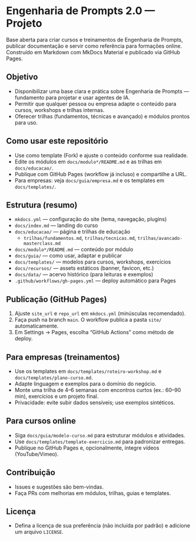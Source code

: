 ﻿# Engenharia de Prompts 2.0 — Projeto

Base aberta para criar cursos e treinamentos de Engenharia de Prompts, publicar documentação e servir como referência para formações online. Construído em Markdown com MkDocs Material e publicado via GitHub Pages.

## Objetivo
- Disponibilizar uma base clara e prática sobre Engenharia de Prompts — fundamento para projetar e usar agentes de IA.
- Permitir que qualquer pessoa ou empresa adapte o conteúdo para cursos, workshops e trilhas internas.
- Oferecer trilhas (fundamentos, técnicas e avançado) e módulos prontos para uso.

## Como usar este repositório
- Use como template (Fork) e ajuste o conteúdo conforme sua realidade.
- Edite os módulos em `docs/modulo*/README.md` e as trilhas em `docs/educacao/`.
- Publique com GitHub Pages (workflow já incluso) e compartilhe a URL.
- Para empresas: veja `docs/guia/empresa.md` e os templates em `docs/templates/`.

## Estrutura (resumo)
- `mkdocs.yml` — configuração do site (tema, navegação, plugins)
- `docs/index.md` — landing do curso
- `docs/educacao/` — página e trilhas de educação
  - `trilhas/fundamentos.md`, `trilhas/tecnicas.md`, `trilhas/avancado-masterclass.md`
- `docs/modulo*/README.md` — conteúdo por módulo
- `docs/guia/` — como usar, adaptar e publicar
- `docs/templates/` — modelos para cursos, workshops, exercícios
- `docs/recursos/` — assets estáticos (banner, favicon, etc.)
- `docs/data/` — acervo histórico (para leituras e exemplos)
- `.github/workflows/gh-pages.yml` — deploy automático para Pages

## Publicação (GitHub Pages)
1. Ajuste `site_url` e `repo_url` em `mkdocs.yml` (minúsculas recomendado).
2. Faça push na branch `main`. O workflow publica a pasta `site/` automaticamente.
3. Em Settings → Pages, escolha “GitHub Actions” como método de deploy.

## Para empresas (treinamentos)
- Use os templates em `docs/templates/roteiro-workshop.md` e `docs/templates/plano-curso.md`.
- Adapte linguagem e exemplos para o domínio do negócio.
- Monte uma trilha de 4–6 semanas com encontros curtos (ex.: 60–90 min), exercícios e um projeto final.
- Privacidade: evite subir dados sensíveis; use exemplos sintéticos.

## Para cursos online
- Siga `docs/guia/modelo-curso.md` para estruturar módulos e atividades.
- Use `docs/templates/template-exercicio.md` para padronizar entregas.
- Publique no GitHub Pages e, opcionalmente, integre vídeos (YouTube/Vimeo).

## Contribuição
- Issues e sugestões são bem-vindas.
- Faça PRs com melhorias em módulos, trilhas, guias e templates.

## Licença
- Defina a licença de sua preferência (não incluída por padrão) e adicione um arquivo `LICENSE`.
